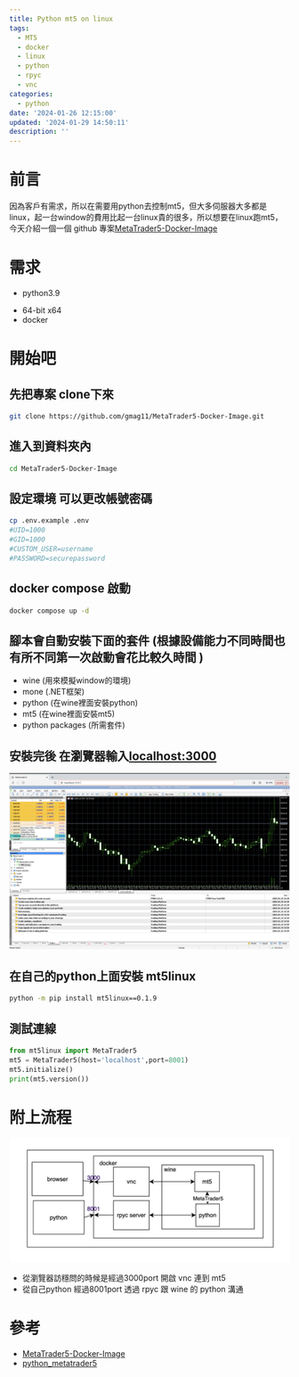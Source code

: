 ```yaml
---
title: Python mt5 on linux
tags:
  - MT5
  - docker
  - linux
  - python
  - rpyc
  - vnc
categories:
  - python
date: '2024-01-26 12:15:00'
updated: '2024-01-29 14:50:11'
description: ''
---
```

# 前言
因為客戶有需求，所以在需要用python去控制mt5，但大多伺服器大多都是linux，起一台window的費用比起一台linux貴的很多，所以想要在linux跑mt5，今天介紹一個一個 github 專案[MetaTrader5-Docker-Image](https://github.com/gmag11/MetaTrader5-Docker-Image)

# 需求
- python3.9
 <!-- more -->
 - 64-bit x64 
- docker 

# 開始吧
## 先把專案 clone下來
``` bash
git clone https://github.com/gmag11/MetaTrader5-Docker-Image.git
```
## 進入到資料夾內
``` bash
cd MetaTrader5-Docker-Image
```
## 設定環境 可以更改帳號密碼
``` bash
cp .env.example .env
#UID=1000
#GID=1000
#CUSTOM_USER=username
#PASSWORD=securepassword
```
## docker compose 啟動
``` bash
docker compose up -d
```
## 腳本會自動安裝下面的套件 (根據設備能力不同時間也有所不同第一次啟動會花比較久時間 )
- wine (用來模擬window的環境)
- mone (.NET框架)
- python (在wine裡面安裝python)
- mt5 (在wine裡面安裝mt5)
- python packages (所需套件)
## 安裝完後 在瀏覽器輸入[localhost:3000](localhost:3000)
![](/images/20240129104101.png)
## 在自己的python上面安裝 mt5linux
``` bash
python -m pip install mt5linux==0.1.9
```
## 測試連線
``` python
from mt5linux import MetaTrader5
mt5 = MetaTrader5(host='localhost',port=8001)
mt5.initialize()
print(mt5.version())
```
# 附上流程
![](/images/20240129102552.png)
- 從瀏覽器訪穩問的時候是經過3000port 開啟 vnc 連到 mt5
- 從自己python 經過8001port 透過 rpyc 跟 wine 的 python 溝通

 # 參考
- [MetaTrader5-Docker-Image](https://github.com/gmag11/MetaTrader5-Docker-Image)
- [python_metatrader5](https://www.mql5.com/zh/docs/python_metatrader5)








